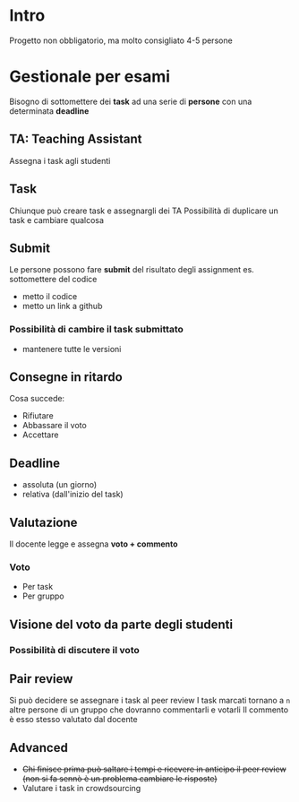 # Intro
Progetto non obbligatorio, ma molto consigliato
4-5 persone

# Gestionale per esami
Bisogno di sottomettere dei **task** ad una serie di **persone** con una determinata **deadline**

## TA: Teaching Assistant
Assegna i task agli studenti

## Task
Chiunque può creare task e assegnargli dei TA
Possibilità di duplicare un task e cambiare qualcosa

## Submit
Le persone possono fare **submit** del risultato degli assignment
es. sottomettere del codice
- metto il codice
- metto un link a github

### Possibilità di cambire il task submittato
- mantenere tutte le versioni

## Consegne in ritardo
Cosa succede:
- Rifiutare
- Abbassare il voto
- Accettare

## Deadline
- assoluta (un giorno)
- relativa (dall'inizio del task)

## Valutazione
Il docente legge e assegna **voto + commento**
### Voto
- Per task
- Per gruppo

## Visione del voto da parte degli studenti
### Possibilità di discutere il voto

## Pair review
Si può decidere se assegnare i task al peer review
I task marcati tornano a `n` altre persone di un gruppo che dovranno commentarli e votarli
Il commento è esso stesso valutato dal docente

## Advanced
- ~~Chi finisce prima può saltare i tempi e ricevere in anticipo il peer review (non si fa sennò è un problema cambiare le risposte)~~
- Valutare i task in crowdsourcing
